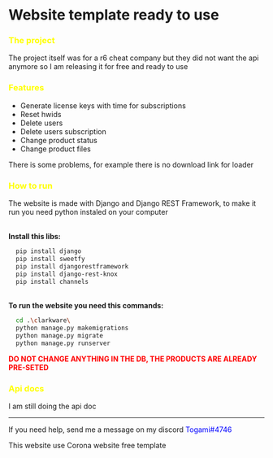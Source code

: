 # Website template ready to use

<h3 style="color: yellow;"> The project </h3>
<p>
The project itself was for a r6 cheat company but they did not want the api anymore so I am releasing it for free and ready to use
</p>

<h3 style="color: yellow;"> Features </h3>

<ul>
  <li> Generate license keys with time for subscriptions </li>
  <li> Reset hwids </li>
  <li> Delete users </li>
  <li> Delete users subscription </li>
  <li> Change product status </li>
  <li> Change product files </li>
</ul>

<p> There is some problems, for example there is no download link for loader </p>

<h3 style="color: yellow;"> How to run </h3>

<p> The website is made with Django and Django REST Framework, to make it run you need python instaled on your computer </p>
<br>
<b> Install this libs: </b><br>

```bash
  pip install django
  pip install sweetfy
  pip install djangorestframework
  pip install django-rest-knox
  pip install channels
```

<br>
<b> To run the website you need this commands: </b><br>

```bash
  cd .\clarkware\
  python manage.py makemigrations
  python manage.py migrate
  python manage.py runserver
```

<b style="color: red;"> DO NOT CHANGE ANYTHING IN THE DB, THE PRODUCTS ARE ALREADY PRE-SETED </b>

<h3 style="color: yellow;"> Api docs </h3>

<p> I am still doing the api doc </p>

<hr>

<p> If you need help, send me a message on my discord <span style="color: blue;">Togami#4746</span> </p>

<p> This website use Corona website free template </p>
